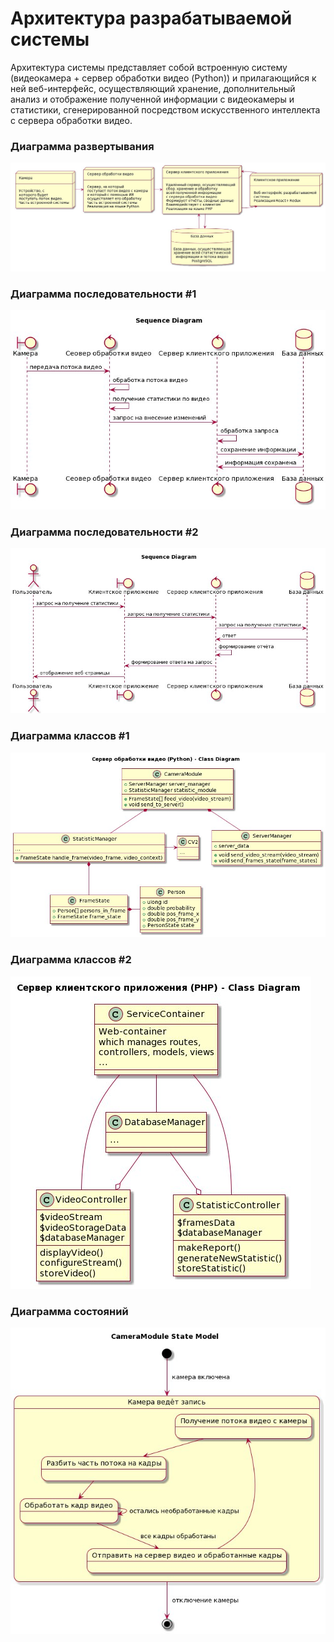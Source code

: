 
# Архитектура разрабатываемой системы
Архитектура системы представляет собой встроенную систему
(видеокамера + сервер обработки видео (Python)) и прилагающийся
к ней веб-интерфейс, осуществляющий хранение, дополнительный анализ
и отображение полученной информации с видеокамеры и статистики, сгенерированной
посредством искусственного интеллекта с сервера обработки видео.


### Диаграмма развертывания
![Deployment diagram](./src/images/deployment-1.jfif)

### Диаграмма последовательности #1
![Sequance diagram](./src/images/sequance-1.jfif)

### Диаграмма последовательности #2
![Sequance diagram](./src/images/sequance-2.jfif)

### Диаграмма классов #1
![Class diagram](./src/images/class-1.jfif)

### Диаграмма классов #2
![Class diagram](./src/images/class-2.jfif)

### Диаграмма состояний
![Class diagram](./src/images/state-1.jfif)
